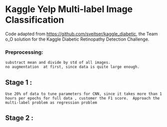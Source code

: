 # Kaggle Yelp Multi-label Image Classification
Code  adapted from https://github.com/sveitser/kaggle_diabetic, the Team o_O solution for the Kaggle Diabetic Retinopathy Detection Challenge. 


### Preprocessing:
	substract mean and divide by std of all images.
	no augmentation  at first, since data is quite large enough.

## Stage 1 :
	Use 20% of data to tune parameters for CNN, since it takes more than 1 hours per epochs for full data , customer the F1 score.  Approach the multi-label problem as regression problem 
	
## Stage 2 :


